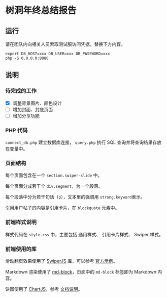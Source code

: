 # 树洞年终总结报告

## 运行

请在团队内向相关人员索取测试服访问凭据，替换下方内容。
```shell
export DB_HOST=xxx DB_USER=xxx DB_PASSWORD=xxx
php -S 0.0.0.0:8080
```

## 说明

### 待完成的工作
- [x] 调整背景图片、颜色设计
- [ ] 增加封面、封底页面
- [ ] 增加分享功能

### PHP 代码

`connect_db.php` 建立数据库连接，
`query.php` 执行 SQL 查询并将查询结果存放在变量中。

### 页面结构

每个页面包含在一个 `section.swiper-slide` 中。

每个页面分成若干个 `div.segment`，为一个段落。

每个段落中分为若干句话（`p`），文本里的强调用 `strong.keyword`表示。

引用用户帖子的内容是引用卡片，在 `blockquote` 元素中。

### 前端样式说明

样式代码在 `style.css` 中，主要包括
通用样式、
引用卡片样式、
Swiper 样式。

### 前端使用的库

滑动翻页效果使用了 [SwiperJS](https://swiperjs.com) 库，可以参考 [官方示例](https://swiperjs.com/demos)。

Markdown 渲染使用了 [md-block](https://md-block.verou.me)，页面中的 `md-block` 标签即为 Markdown 内容。

饼图使用了 [ChartJS](https://www.chartjs.org)，参考 [文档说明](https://www.chartjs.org/docs/latest/charts/doughnut.html)。